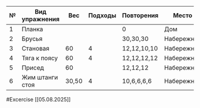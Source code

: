 

| №   | Вид упражнения  | Вес   | Подходы | Повторения  | Место      |
| --- | --------------- | ----- | ------- | ----------- | ---------- |
| 1   | Планка          |       |         | 0           | Дом        |
| 2   | Брусья          |       |         | 30,30,30    | Набережная |
| 3   | Становая        | 60    | 4       | 12,12,10,10 | Набережная |
| 4   | Тяга к поясу    | 60    | 4       | 12,12,12,12 | Набережная |
| 5   | Присед          | 60    |         | 12,12,12    | Набережная |
| 6   | Жим штанги стоя | 30,50 | 4       | 10,6,6,6,6  | Набережная |


#Excercise
[[05.08.2025]]